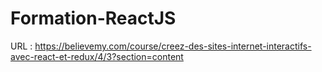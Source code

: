 # Formation-ReactJS

URL : https://believemy.com/course/creez-des-sites-internet-interactifs-avec-react-et-redux/4/3?section=content